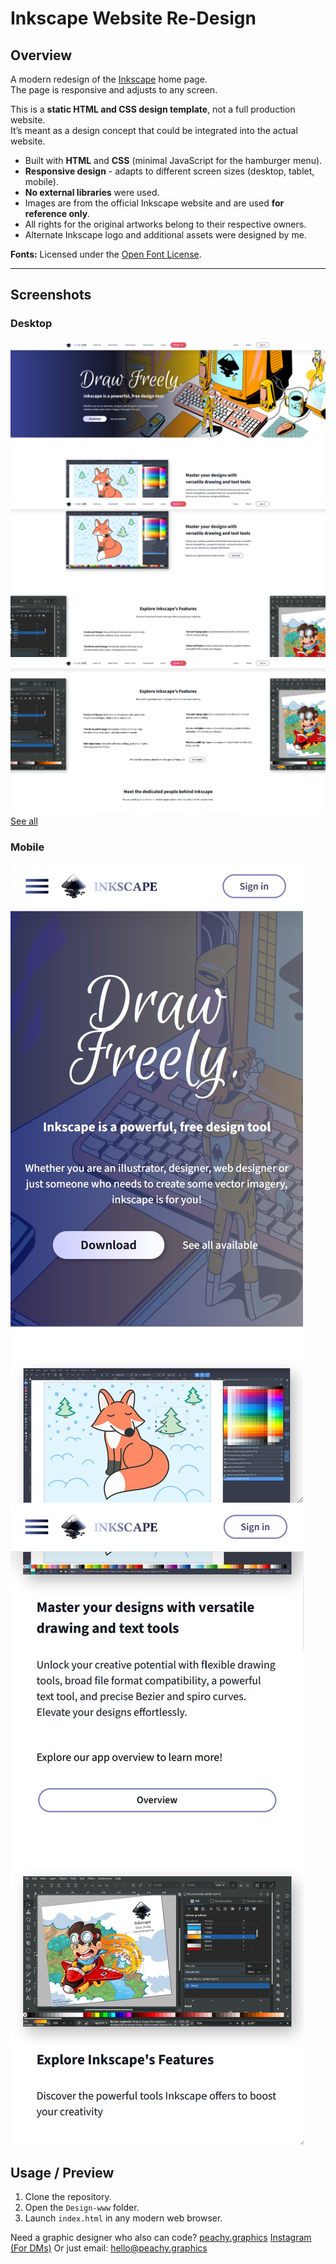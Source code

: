 # Inkscape Website Re-Design

## Overview
A modern redesign of the [Inkscape](https://inkscape.org) home page.  
The page is responsive and adjusts to any screen.

This is a **static HTML and CSS design template**, not a full production website.  
It’s meant as a design concept that could be integrated into the actual website.  

- Built with **HTML** and **CSS** (minimal JavaScript for the hamburger menu).  
- **Responsive design** - adapts to different screen sizes (desktop, tablet, mobile).
- **No external libraries** were used.  
- Images are from the official Inkscape website and are used **for reference only**.  
- All rights for the original artworks belong to their respective owners.  
- Alternate Inkscape logo and additional assets were designed by me.  

**Fonts:** Licensed under the [Open Font License](https://openfontlicense.org/open-font-license-official-text/).

---

## Screenshots

### Desktop
![Desktop](screenshots/home-page_1.jpg)
![Desktop](screenshots/home-page_2.jpg)
![Desktop](screenshots/home-page_3.jpg)
[See all](screenshots/)

### Mobile
![Mobile](screenshots/mobile_1.jpg)
![Mobile](screenshots/mobile_2.jpg)

## Usage / Preview
1. Clone the repository.  
2. Open the `Design-www` folder.  
3. Launch `index.html` in any modern web browser.  

Need a graphic designer who also can code? 
[peachy.graphics](https://peachy.graphics)
[Instagram (For DMs)](https://peachy.graphics)
Or just email: hello@peachy.graphics
